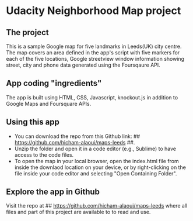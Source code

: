 # Udacity Neighborhood Map project


## The project

This is a sample Google map for five landmarks in Leeds(UK) city centre. The map covers an area defined in the app's script with five markers for each of the five locations, Google streetview window information showing street, city and phone data generated using the Foursqaure API.


## App coding "ingredients"
The app is built using HTML, CSS, Javascript, knockout.js in addition to Google Maps and Foursquare APIs.


## Using this app

- You can download the repo from this Github link: ## https://github.com/hicham-alaoui/maps-leeds ##.
- Unzip the folder and open it in a code editor (e.g., Sublime) to have access to the code files.
- To open the map in your local browser, open the index.html file from inside the downlaod location on your device, or by right-clicking on the file inside your code editor and selecting "Open Containing Folder".

## Explore the app in Github

Visit the repo at ## https://github.com/hicham-alaoui/maps-leeds where all files and part of this project are available to to read and use.
